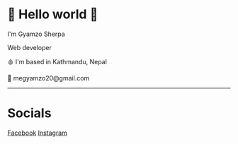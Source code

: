 <h1>👋 Hello world 👋</h1>
<p>I'm Gyamzo Sherpa</p>
<p>Web developer</p>
<p>🩸 I'm based in Kathmandu, Nepal</p>
<p>📩 megyamzo20@gmail.com</>
<hr>

<h1>Socials</h1>
<a href="https://www.facebook.com/gyamzo117/">Facebook</a> <a href="https://www.instagram.com/gyamzosherpa/">Instagram</a>
